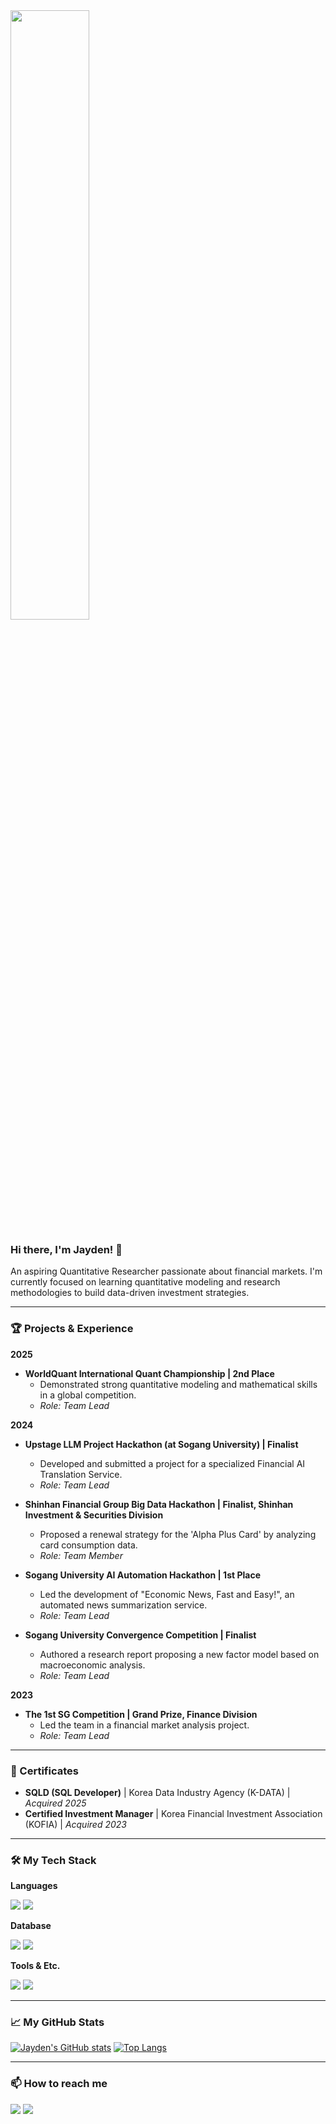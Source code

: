 <img src="https://i.pinimg.com/originals/f6/89/1c/f6891c3a87da774b32c3b1eb61657234.gif" width="50%"/>

### Hi there, I'm Jayden! 👋

<p>An aspiring Quantitative Researcher passionate about financial markets. I'm currently focused on learning quantitative modeling and research methodologies to build data-driven investment strategies.</p>

---

### **🏆 Projects & Experience**

**2025**
* **WorldQuant International Quant Championship | 2nd Place**
    * Demonstrated strong quantitative modeling and mathematical skills in a global competition.
    * *Role: Team Lead*

**2024**
* **Upstage LLM Project Hackathon (at Sogang University) | Finalist**
    * Developed and submitted a project for a specialized Financial AI Translation Service.
    * *Role: Team Lead*

* **Shinhan Financial Group Big Data Hackathon | Finalist, Shinhan Investment & Securities Division**
    * Proposed a renewal strategy for the 'Alpha Plus Card' by analyzing card consumption data.
    * *Role: Team Member*

* **Sogang University AI Automation Hackathon | 1st Place**
    * Led the development of "Economic News, Fast and Easy!", an automated news summarization service.
    * *Role: Team Lead*

* **Sogang University Convergence Competition | Finalist**
    * Authored a research report proposing a new factor model based on macroeconomic analysis.
    * *Role: Team Lead*

**2023**
* **The 1st SG Competition | Grand Prize, Finance Division**
    * Led the team in a financial market analysis project.
    * *Role: Team Lead*

---

### **📜 Certificates**
* **SQLD (SQL Developer)** | Korea Data Industry Agency (K-DATA) | *Acquired 2025*
* **Certified Investment Manager** | Korea Financial Investment Association (KOFIA) | *Acquired 2023*

---



### **🛠️ My Tech Stack**
<div>
  <p><b>Languages</b></p>
  <img src="https://img.shields.io/badge/Python-3776AB?style=for-the-badge&logo=Python&logoColor=white">
  <img src="https://img.shields.io/badge/C-A8B9CC?style=for-the-badge&logo=C&logoColor=black">

  <p><b>Database</b></p>
  <img src="https://img.shields.io/badge/MySQL-4479A1?style=for-the-badge&logo=MySQL&logoColor=white">
  <img src="https://img.shields.io/badge/SQL-4479A1?style=for-the-badge&logo=SQL&logoColor=white">
  
  <p><b>Tools & Etc.</b></p>
  <img src="https://img.shields.io/badge/Git-F05032?style=for-the-badge&logo=Git&logoColor=white">
  <img src="https://img.shields.io/badge/GitHub-181717?style=for-the-badge&logo=GitHub&logoColor=white">
</div>

---

### **📈 My GitHub Stats**
[![Jayden's GitHub stats](https://github-readme-stats.vercel.app/api?username=Malrangbbobbi&show_icons=true&theme=radical)](https://github.com/anuraghazra/github-readme-stats)
[![Top Langs](https://github-readme-stats.vercel.app/api/top-langs/?username=Malrangbbobbi&layout=compact&theme=radical)](https://github.com/anuraghazra/github-readme-stats)

---

### **📫 How to reach me**
<p>
  <a href="https://malrangbbobbi.github.io/"><img src="https://img.shields.io/badge/Blog-181717?style=for-the-badge&logo=GitHub&logoColor=white"></a>
  <a href="https://www.linkedin.com/in/jayden-yun-4b89212b1/"><img src="https://img.shields.io/badge/LinkedIn-0A66C2?style=for-the-badge&logo=LinkedIn&logoColor=white"></a>
  </p>
